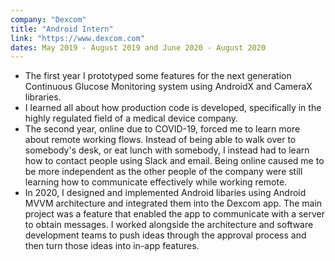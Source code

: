 ```yaml
---
company: "Dexcom"
title: "Android Intern"
link: "https://www.dexcom.com"
dates: May 2019 - August 2019 and June 2020 - August 2020
---
```

- The first year I prototyped some features for the next generation Continuous Glucose Monitoring system using AndroidX and CameraX libraries.
- I learned all about how production code is developed, specifically in the highly regulated field of a medical device company.
- The second year, online due to COVID-19, forced me to learn more about remote working flows. Instead of being able to walk over to somebody's desk, or eat lunch with somebody, I instead had to learn how to contact people using Slack and email. Being online caused me to be more independent as the other people of the company were still learning how to communicate effectively while working remote.
- In 2020, I designed and implemented Android libaries using Android MVVM architecture and integrated them into the Dexcom app. The main project was a feature that enabled the app to communicate with a server to obtain messages. I worked alongside the architecture and software development teams to push ideas through the approval process and then turn those ideas into in-app features.
